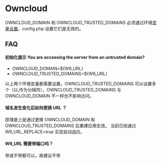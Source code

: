 # Owncloud

OWNCLOUD_DOMAIN 和 OWNCLOUD_TRUSTED_DOMAINS 必须通过环境[变量设置](https://doc.owncloud.com/server/10.13/admin_manual/configuration/server/config_sample_php_parameters.html#define-list-of-trusted-domains-that-users-can-log-into)，config.php 设置它们是无效的。

## FAQ

#### 初始化提示 You are accessing the server from an untrusted domain?

- OWNCLOUD_DOMAIN=${W9_URL}
- OWNCLOUD_TRUSTED_DOMAINS=${W9_URL}

以上两个环境变量都需要设置。OWNCLOUD_TRUSTED_DOMAINS 可以设置多个（以,作为分隔符），OWNCLOUD_TRUSTED_DOMAINS 与 OWNCLOUD_DOMAIN 不一样也不影响访问。

#### 域名发生变化后如何更换 URL ？

原理是上是通过更换 OWNCLOUD_DOMAIN 和 OWNCLOUD_TRUSTED_DOMAINS 后重建应用生效。 当前已经通过 W9_URL_REPLACE=true 实现自动适应。  

#### W9_URL 需要带端口吗？

带或不带都可以，故建议不带